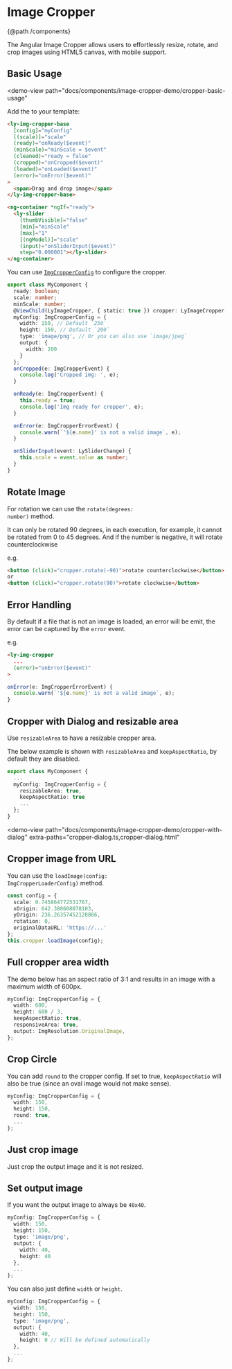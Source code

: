
# Image Cropper
{@path /components}

The Angular Image Cropper allows users to effortlessly resize, rotate, and crop images using HTML5 canvas, with mobile support.

## Basic Usage

<demo-view
  path="docs/components/image-cropper-demo/cropper-basic-usage"
>
  <aui-cropper-basic-usage></aui-cropper-basic-usage>
</demo-view>

Add the <code class="html"><ly-img-cropper></code> to your template:

```html
<ly-img-cropper-base
  [config]="myConfig"
  [(scale)]="scale"
  (ready)="onReady($event)"
  (minScale)="minScale = $event"
  (cleaned)="ready = false"
  (cropped)="onCropped($event)"
  (loaded)="onLoaded($event)"
  (error)="onError($event)"
>
  <span>Drag and drop image</span>
</ly-img-cropper-base>

<ng-container *ngIf="ready">
  <ly-slider
    [thumbVisible]="false"
    [min]="minScale"
    [max]="1"
    [(ngModel)]="scale"
    (input)="onSliderInput($event)"
    step="0.000001"></ly-slider>
</ng-container>

```

You can use [`ImgCropperConfig`](https://alyle.io/api/@alyle/ui/image-cropper/ImgCropperConfig) to configure the cropper.


```ts
export class MyComponent {
  ready: boolean;
  scale: number;
  minScale: number;
  @ViewChild(LyImageCropper, { static: true }) cropper: LyImageCropper;
  myConfig: ImgCropperConfig = {
    width: 150, // Default `250`
    height: 150, // Default `200`
    type: 'image/png', // Or you can also use `image/jpeg`
    output: {
      width: 200
    }
  };
  onCropped(e: ImgCropperEvent) {
    console.log('Cropped img: ', e);
  }

  onReady(e: ImgCropperEvent) {
    this.ready = true;
    console.log('Img ready for cropper', e);
  }

  onError(e: ImgCropperErrorEvent) {
    console.warn(`'${e.name}' is not a valid image`, e);
  }

  onSliderInput(event: LySliderChange) {
    this.scale = event.value as number;
  }
}
```

## Rotate Image


For rotation we can use the <code class="ts">rotate(degrees: number)</code> method.

It can only be rotated 90 degrees, in each execution, for example, it cannot be rotated from 0 to 45 degrees. And if the number is negative, it will rotate counterclockwise

e.g.

```html
<button (click)="cropper.rotate(-90)">rotate counterclockwise</button>
or
<button (click)="cropper.rotate(90)">rotate clockwise</button>
```

## Error Handling

By default if a file that is not an image is loaded, an error will be emit, the error can be captured by the `error` event.

e.g.

```html
<ly-img-cropper
  ...
  (error)="onError($event)"
>
```

```ts
onError(e: ImgCropperErrorEvent) {
  console.warn(`'${e.name}' is not a valid image`, e);
}
```

## Cropper with Dialog and resizable area

Use `resizableArea` to have a resizable cropper area.

The below example is shown with `resizableArea` and `keepAspectRatio`, by default they are disabled.

```ts
export class MyComponent {
  ...
  myConfig: ImgCropperConfig = {
    resizableArea: true,
    keepAspectRatio: true
    ...
  };
}
```

<demo-view
  path="docs/components/image-cropper-demo/cropper-with-dialog"
  extra-paths="cropper-dialog.ts,cropper-dialog.html"
>
  <aui-cropper-with-dialog></aui-cropper-with-dialog>
</demo-view>

## Cropper image from URL

You can use the <code class="ts">loadImage(config: ImgCropperLoaderConfig)</code> method.

```ts
const config = {
  scale: 0.745864772531767,
  xOrigin: 642.380608078103,
  yOrigin: 236.26357452128866,
  rotation: 0,
  originalDataURL: 'https://...'
};
this.cropper.loadImage(config);
```

<demo-view path="docs/components/image-cropper-demo/image-cropper-example-01">
  <image-cropper-example-01></image-cropper-example-01>
</demo-view>

## Full cropper area width

The demo below has an aspect ratio of 3:1 and results in an image with a maximum width of 600px.

```ts
myConfig: ImgCropperConfig = {
  width: 600,
  height: 600 / 3,
  keepAspectRatio: true,
  responsiveArea: true,
  output: ImgResolution.OriginalImage,
};
```

<demo-view path="docs/components/image-cropper-demo/full-cropper-width">
  <aui-full-cropper-width></aui-full-cropper-width>
</demo-view>

## Crop Circle

You can add `round` to the cropper config. If set to true, `keepAspectRatio` will also be true (since an oval image would not make sense).

```ts
myConfig: ImgCropperConfig = {
  width: 150,
  height: 150,
  round: true,
  ...
};
```

<demo-view path="docs/components/image-cropper-demo/crop-circle">
  <aui-crop-circle></aui-crop-circle>
</demo-view>

## Just crop image

Just crop the output image and it is not resized. 

<demo-view path="docs/components/image-cropper-demo/image-cropper-example-02">
  <image-cropper-example-02></image-cropper-example-02>
</demo-view>

## Set output image

If you want the output image to always be `40x40`.

```ts
myConfig: ImgCropperConfig = {
  width: 150,
  height: 150,
  type: 'image/png',
  output: {
    width: 40,
    height: 40
  },
  ...
};
```

You can also just define `width` or `height`.

```ts
myConfig: ImgCropperConfig = {
  width: 150,
  height: 150,
  type: 'image/png',
  output: {
    width: 40,
    height: 0 // Will be defined automatically
  },
  ...
};
```

<demo-view path="docs/components/image-cropper-demo/image-cropper-example-03">
  <image-cropper-example-03></image-cropper-example-03>
</demo-view>
